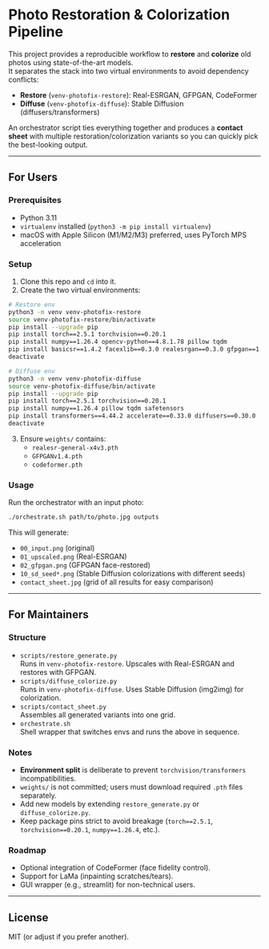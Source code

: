 # Photo Restoration & Colorization Pipeline

This project provides a reproducible workflow to **restore** and **colorize** old photos using state-of-the-art models.  
It separates the stack into two virtual environments to avoid dependency conflicts:
- **Restore** (`venv-photofix-restore`): Real-ESRGAN, GFPGAN, CodeFormer
- **Diffuse** (`venv-photofix-diffuse`): Stable Diffusion (diffusers/transformers)

An orchestrator script ties everything together and produces a **contact sheet** with multiple restoration/colorization variants so you can quickly pick the best-looking output.

---

## For Users

### Prerequisites
- Python 3.11
- `virtualenv` installed (`python3 -m pip install virtualenv`)
- macOS with Apple Silicon (M1/M2/M3) preferred, uses PyTorch MPS acceleration

### Setup
1. Clone this repo and `cd` into it.
2. Create the two virtual environments:

```bash
# Restore env
python3 -m venv venv-photofix-restore
source venv-photofix-restore/bin/activate
pip install --upgrade pip
pip install torch==2.5.1 torchvision==0.20.1
pip install numpy==1.26.4 opencv-python==4.8.1.78 pillow tqdm
pip install basicsr==1.4.2 facexlib==0.3.0 realesrgan==0.3.0 gfpgan==1.3.8
deactivate

# Diffuse env
python3 -m venv venv-photofix-diffuse
source venv-photofix-diffuse/bin/activate
pip install --upgrade pip
pip install torch==2.5.1 torchvision==0.20.1
pip install numpy==1.26.4 pillow tqdm safetensors
pip install transformers==4.44.2 accelerate==0.33.0 diffusers==0.30.0
deactivate
```

3. Ensure `weights/` contains:
   - `realesr-general-x4v3.pth`
   - `GFPGANv1.4.pth`
   - `codeformer.pth`

### Usage
Run the orchestrator with an input photo:

```bash
./orchestrate.sh path/to/photo.jpg outputs
```

This will generate:
- `00_input.png` (original)
- `01_upscaled.png` (Real-ESRGAN)
- `02_gfpgan.png` (GFPGAN face-restored)
- `10_sd_seed*.png` (Stable Diffusion colorizations with different seeds)
- `contact_sheet.jpg` (grid of all results for easy comparison)

---

## For Maintainers

### Structure
- `scripts/restore_generate.py`  
  Runs in `venv-photofix-restore`. Upscales with Real-ESRGAN and restores with GFPGAN.
- `scripts/diffuse_colorize.py`  
  Runs in `venv-photofix-diffuse`. Uses Stable Diffusion (img2img) for colorization.
- `scripts/contact_sheet.py`  
  Assembles all generated variants into one grid.
- `orchestrate.sh`  
  Shell wrapper that switches envs and runs the above in sequence.

### Notes
- **Environment split** is deliberate to prevent `torchvision/transformers` incompatibilities.
- `weights/` is not committed; users must download required `.pth` files separately.
- Add new models by extending `restore_generate.py` or `diffuse_colorize.py`.
- Keep package pins strict to avoid breakage (`torch==2.5.1`, `torchvision==0.20.1`, `numpy==1.26.4`, etc.).

### Roadmap
- Optional integration of CodeFormer (face fidelity control).
- Support for LaMa (inpainting scratches/tears).
- GUI wrapper (e.g., streamlit) for non-technical users.

---

## License
MIT (or adjust if you prefer another).
